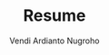 ---
layout: cv
title: "Resume"
permalink: /cv/
author: "Vendi Ardianto Nugroho"
tagline: "Data & AI Engineer | Bringing Creativity to Research and Development"
email: "vendianugroho[at]gmail[dot]com"
linkedin: "vendianugroho"
github: "ardiantovn"


# Professional Experience
experience:
  - title: "Research Assistant"
    company: "Intelligent Signal Processing Lab, Sejong University, Seoul, South Korea"
    date: "Sep 2023 - Present"
    description:
      - "Developed **a GPS-based beam prediction and tracking deep learning model** for 
      UAV mmWave communication, **improving** beam prediction **accuracy** 
      through novel data set splitting strategy, GPS data preprocessing, and lightweight model architecture."
      - "Explored methods to **reduce model size** while maintaining comparable performance through **model pruning** and **finetuning** techniques."
    skills:
      - "Python"
      - "LaTex"

  - title: "Data Engineer"
    company: "Kompas Gramedia (An Indonesian News Media Company), Jakarta, Indonesia"
    date: "July 2022 - June 2023"
    description:
      - "Developed an **ETL process** using Python, SQL, Apache Airflow, and Bigquery, enabling **efficient data processing** for company stakeholders."
      - "Developed an **article recommendation model** and an **article classifier model** aimed at **increasing reader engagement**."
      - "Deployed machine learning models in Kubernetes, contributing to **improved deployment efficiency** and **system scalability**."
      - "Conducted **research** on GPT, Named Entity Recognition (NER), and topic modelling, **identifying opportunities to enhance** the article recommendation **features**."      
    skills:
      - "Python"
      - "Go Lang"
      - "SQL"
      - "Apache Airflow"
      - "Bigquery"
      - "Kubernetes"
      - "Docker"

  - title: "Data Analyst"
    company: "Big Data Analytics Laboratory, Politics and Government Department, FISIPOL, UGM, Yogyakarta, Indonesia"
    date: "Feb 2019 - June 2022"
    description:
      - "Enabled **comprehensive Twitter and news data analysis** for political science researchers, leading to **more accurate insights** for published studies."
      - "Created **visualizations** of Twitter and news data using Gephi and Tableau, enhancing **reader understanding** of key trends."
      - "Developed a new **Twitter & News Insight Dashboard** using Apache Airflow and Superset, enabling **automatic weekly analysis** capabilities." 
      - "Developed and delivered **training materials** on Twitter & News Data Analysis, **enhancing researchers' data collection, processing, and visualization skills**."
      - "Implemented a **gender prediction model** based on person names, **streamlining demographic analysis** in research studies."
    skills:
      - "Python"
      - "Apache Airflow"
      - "Apache Superset"
      - "Gephi"
      - "Tableau"
      - "SQL"

  - title: "Student Intern"
    company: "PT. Pagilaran (An Indonesian Tea Company), Batang, Indonesia"
    date: "Dec 2018 - Jan 2019"
    description:
      - "**Measured and reported** tea oxidation room temperature and humidity, confirming **compliance with company standards**."
    skills:
      - "Python"
  
  - title: "Assistant Instructor of Digital System Labwork"
    company: "Department of Nuclear Engineering and Engineering Physics, UGM, Yogyakarta, Indonesia"
    date: "Sep 2018 - Nov 2018"
    description:
      - "**Mentored student groups** in digital system lab work, guiding them to **successfully complete their projects**."
    skills:
      - "Arduino"
      - "PSoC Creator IDE"

# Education
education:
  - degree: "Master of Science in Intelligent Mechatronics Engineering"
    institution: "Sejong University, Seoul, South Korea"
    date: "Sep 2023 - Present"
    supervisor: "Professor Byung Moo Lee"
    details:
      - "Specialized in Deep Learning for Wireless Communication"

  - degree: "Bachelor of Science in Engineering Physics"
    institution: "Universitas Gadjah Mada, Yogyakarta, Indonesia"
    date: "Aug 2015 - Aug 2020"
    supervisor: "Dr. Awang N.I. Wardana and Dr. Dwi Joko Suroso"
    details:
      - "Specialized in Instumentation Engineering"

# Publications
publications:
  - title: "A Survey of Federated Learning for mmWave Massive MIMO"
    link: "https://ieeexplore.ieee.org/document/10521620"
    organization: "IEEE Internet of Things Journal (top 3,6% journal in computer science & information system category)"
    date: "May 2024"
  - title: "GPS-Aided Deep Learning for Beam Prediction and Tracking in UAV mmWave Communication"
    organization: "IEEE Access"
    status: "Submitted"
  - title: "Analysis of Battery Management Algorithms on DC Microgrids"
    link: "https://jurnal.untan.ac.id/index.php/Elkha/article/view/42728"
    organization: "ELKHA"
    date: "April 2021"

# Certifications
certifications:
 - title: "5G for Everyone"
   link: "https://www.coursera.org/account/accomplishments/verify/87GJJPMP4FB5?utm_source=link&utm_medium=certificate&utm_content=cert_image&utm_campaign=sharing_cta&utm_product=course"
   organization: "Qualcomm Wireless Academy"
   date: "January 2024"
 - title: "Automotive Radar"
   link: "https://www.udemy.com/certificate/UC-6b0cecd5-c665-4d00-9884-cd974b60ab96/"
   organization: "Udemy"
   date: "January 2024"
 - title: "Apache Airflow | A Real-Time & Hands-On Course on Airflow"
   link: "https://www.udemy.com/certificate/UC-429244c7-76ee-43ca-ab07-ec38a8f53a69/"
   organization: "Udemy"
   date: "January 2021"

  # Patents
patents:
  - title: "무인 비행체 가능형 밀리미터파 통신을 위한 글로벌 항법 위성 시스템 보조형 딥 러닝 기반 빔 예측 및 추적"
    application_date: "March 2025"
    description: "Deep learning-based beam prediction and tracking assisted global navigation satellite system for unmanned aerial vehicle-capable millimeter wave communications"
    inventor: "Vendi Ardianto Nugroho and Byung Moo Lee"
    application_number: "10-2025-0031583"
    status: "filed"
  
---